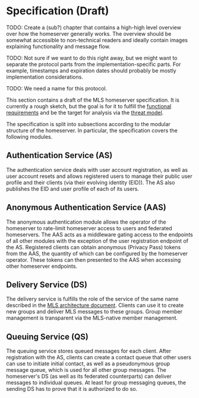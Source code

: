 # Specification (Draft)

TODO: Create a (sub?) chapter that contains a high-high level overview over how the homeserver generally works. The overview should be somewhat accessible to non-technical readers and ideally contain images explaining functionality and message flow.

TODO: Not sure if we want to do this right away, but we might want to separate the protocol parts from the implementation-specific parts. For example, timestamps and expiration dates should probably be mostly implementation considerations.

TODO: We need a name for this protocol.

This section contains a draft of the MLS homeserver specification. It is currently a rough sketch, but the goal is for it to fulfill the [functional requirements](./functional_requirements.md) and be the target for analysis via the [threat model](./threat_model.md).

The specification is split into subsections according to the modular structure of the homeserver. In particular, the specification covers the following modules.

## Authentication Service (AS)

The authentication service deals with user account registration, as well as user account resets and allows registered users to manage their public user profile and their clients (via their evolving identity (EID)). The AS also publishes the EID and user profile of each of its users.

## Anonymous Authentication Service (AAS)

The anonymous authentication module allows the operator of the homeserver to rate-limit homeserver access to users and federated homeservers. The AAS acts as a middleware gating access to the endpoints of all other modules with the exception of the user registration endpoint of the AS. Registered clients can obtain anonymous (Privacy Pass) tokens from the AAS, the quantity of which can be configured by the homeserver operator. These tokens can then presented to the AAS when accessing other homeserver endpoints.

## Delivery Service (DS)

The delivery service is fulfills the role of the service of the same name described in the [MLS architecture document](https://www.ietf.org/id/draft-ietf-mls-architecture-08.html#section-4.3). Clients can use it to create new groups and deliver MLS messages to these groups. Group member management is transparent via the MLS-native member management.

## Queuing Service (QS)

The queuing service stores queued messages for each client. After registration with the AS, clients can create a contact queue that other users can use to initiate initial contact, as well as a pseudonymous group message queue, which is used for all other group messages. The homeserver's DS (as well as its federated counterparts) can deliver messages to individual queues. At least for group messaging queues, the sending DS has to prove that it is authorized to do so.